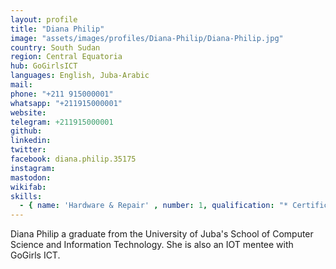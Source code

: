 ```yaml
---
layout: profile
title: "Diana Philip"
image: "assets/images/profiles/Diana-Philip/Diana-Philip.jpg"
country: South Sudan
region: Central Equatoria
hub: GoGirlsICT
languages: English, Juba-Arabic
mail: 
phone: "+211 915000001"
whatsapp: "+211915000001"
website: 
telegram: +211915000001
github: 
linkedin: 
twitter: 
facebook: diana.philip.35175
instagram: 
mastodon: 
wikifab: 
skills:
  - { name: 'Hardware & Repair' , number: 1, qualification: "* Certificate"}
---
```

Diana Philip a graduate from the University of Juba's School of Computer Science and Information Technology. She is also an IOT mentee with GoGirls ICT.
